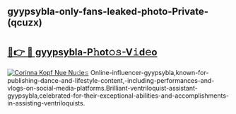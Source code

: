 ## gyypsybla-only-fans​-leaked-photo​-Private-(qcuzx)


# <h2><a href="https://mediaupload.pro?title=gyypsybla&ref=git">🔗👉 🔴 gyypsybla-P𝚑ot𝚘𝚜-V𝚒d𝚎o</a></h2>

[![Corinna Kopf Nue Nu𝚍e𝚜](https://i.imgur.com/0qMVB7G.gif)](https://mediaupload.pro?title=gyypsybla&ref=git)
Online-influencer-gyypsybla,known-for-publishing-dance-and-lifestyle-content,-including-performances-and-vlogs-on-social-media-platforms.Brilliant-ventriloquist-assistant-gyypsybla,celebrated-for-their-exceptional-abilities-and-accomplishments-in-assisting-ventriloquists.  